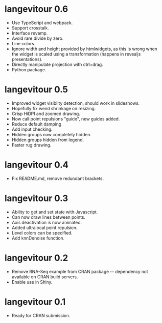
# langevitour 0.6

* Use TypeScript and webpack.
* Support crosstalk.
* Interface revamp.
* Avoid rare divide by zero.
* Line colors.
* Ignore width and height provided by htmlwidgets, as this is wrong when the widget is scaled using a transformation (happens in revealjs presentations).
* Directly manipulate projection with ctrl+drag.
* Python package.

# langevitour 0.5

* Improved widget visibilty detection, should work in slideshows.
* Hopefully fix weird shrinkage on resizing.
* Crisp HiDPI and zoomed drawing.
* Now call point repulsions "guide", new guides added.
* Reduce default damping.
* Add input checking.
* Hidden groups now completely hidden.
* Hidden groups hidden from legend.
* Faster rug drawing.

# langevitour 0.4

* Fix README.md, remove redundant brackets.

# langevitour 0.3

* Ability to get and set state with Javascript.
* Can now draw lines between points.
* Axis deactivation is now animated.
* Added ultralocal point repulsion.
* Level colors can be specified.
* Add knnDenoise function.

# langevitour 0.2

* Remove RNA-Seq example from CRAN package -- dependency not available on CRAN build servers.
* Enable use in Shiny.

# langevitour 0.1

* Ready for CRAN submission.
